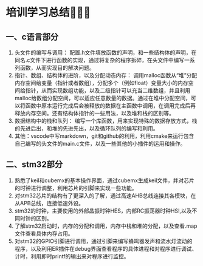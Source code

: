 # 培训学习总结🚀🚀🚀
## 一、c语言部分
1. 头文件的编写与调用： 配置.h文件填放函数的声明，和一些结构体的声明，在同名.c文件下进行函数的实现，通过将复杂的程序拆碎，在头文件中编写一系列函数，从而实现目的解决问题。
2. 指针、数组、结构体的进阶，以及分配动态内存： 调用malloc函数从“堆”分配内存空间给变量（指针或者数组），分配多个（例如float）变量大小的内存空间给指针，从而实现数组功能，以及二级指针可以充当二维数组，并且利用malloc给数组分配空间，可以适应任意数量的数据。通过在堆中分配空间，可以将函数中原本运行完成后会被释放的数据在主函数中调用，在调用完成后再释放内存空间。还有结构体指针的一些用法，以及堆和栈的区别等。
3. 数据结构中的栈和队列： 编写一个库函数，用来实现特殊的数据存放方式，栈的先进后出，和堆的先进先出，以及循环队列的编写和利用。
4. 其他：vscode中写markdown，git和github的利用，利用cmake来运行包含自己编写的头文件的main.c文件，以及一些其他的小插件的运用和操作。
## 二、stm32部分
1. 熟悉了keil和cubemx的基本操作界面，通过cubemx生成keil文件，并对芯片的时钟进行调整，利用芯片的引脚来实现一些功能。
2. 对stm32芯片的结构有了更深入的了解，通过高速AHB总线连接其各模块，在从APB总线，连接低速外设。
3. stm32的时钟，主要使用的外部晶振时钟HES，内部RC振荡器时钟HSI,以及不同时钟的区别。
4. 了解stm32启动时，内存的分配和调用，内存中栈和堆的分配，以及查看.map文件查看具体内存占用。
5. 对stm32的GPIO引脚进行调用，通过引脚来编写蜂鸣器发声和流水灯流动的程序，以及利用ER插件在debug界面查看程序的具体进程和对程序进行调试、计时，利用即时printf的输出来对程序进行监控。